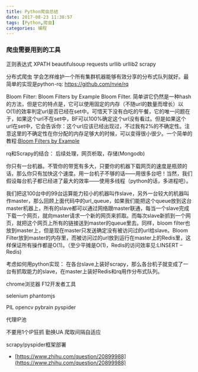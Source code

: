 ```yaml
---
title: Python爬虫总结
date: 2017-08-23 11:38:57
tags: [Python,爬虫]
categories: 编程
---
```


### 爬虫需要用到的工具
正则表达式
XPATH
beautifulsoup
requests
urllib
urllib2
scrapy

分布式爬虫
学会怎样维护一个所有集群机器能够有效分享的分布式队列就好。最简单的实现是python-rq: https://github.com/nvie/rq

Bloom Filter: Bloom Filters by Example
Bloom Filter. 简单讲它仍然是一种hash的方法，但是它的特点是，它可以使用固定的内存（不随url的数量而增长）以O(1)的效率判定url是否已经在set中。可惜天下没有白吃的午餐，它的唯一问题在于，如果这个url不在set中，BF可以100%确定这个url没有看过。但是如果这个url在set中，它会告诉你：这个url应该已经出现过，不过我有2%的不确定性。注意这里的不确定性在你分配的内存足够大的时候，可以变得很小很少。一个简单的教程:[Bloom Filters by Example](https://llimllib.github.io/bloomfilter-tutorial/)



rq和Scrapy的结合：
后续处理，网页析取，存储(Mongodb)



你只有一台机器。不管你的带宽有多大，只要你的机器下载网页的速度是瓶颈的话，那么你只有加快这个速度。用一台机子不够的话——用很多台吧！当然，我们假设每台机子都已经进了最大的效率——使用多线程（python的话，多进程吧）。

我们把这100台中的99台运算能力较小的机器叫作slave，另外一台较大的机器叫作master，那么回顾上面代码中的url_queue，如果我们能把这个queue放到这台master机器上，所有的slave都可以通过网络跟master联通，每当一个slave完成下载一个网页，就向master请求一个新的网页来抓取。而每次slave新抓到一个网页，就把这个网页上所有的链接送到master的queue里去。同样，bloom filter也放到master上，但是现在master只发送确定没有被访问过的url给slave。Bloom Filter放到master的内存里，而被访问过的url放到运行在master上的Redis里，这样保证所有操作都是O(1)。（至少平摊是O(1)，Redis的访问效率见:LINSERT – Redis)

考虑如何用python实现：
在各台slave上装好scrapy，那么各台机子就变成了一台有抓取能力的slave，在master上装好Redis和rq用作分布式队列。

chrome浏览器 F12开发者工具

selenium
phantomjs


PIL
opencv
pybrain
pyspider

代理IP池


不要用1个IP狂抓
勤换UA
爬取间隔自适应


scrapy/pyspider框架部署


* [https://www.zhihu.com/question/20899988](https://www.zhihu.com/question/20899988)